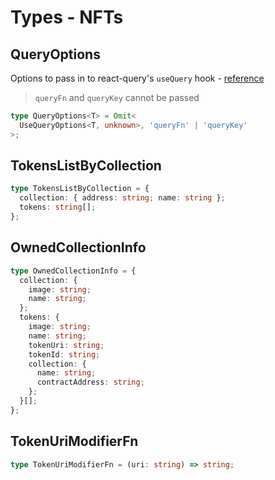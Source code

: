 # Types - NFTs

## QueryOptions

Options to pass in to react-query's `useQuery` hook - [reference](https://tanstack.com/query/v4/docs/reference/useQuery)

> `queryFn` and `queryKey` cannot be passed

```ts
type QueryOptions<T> = Omit<
  UseQueryOptions<T, unknown>, 'queryFn' | 'queryKey'
>;
```

## TokensListByCollection

```ts
type TokensListByCollection = {
  collection: { address: string; name: string };
  tokens: string[];
};
```

## OwnedCollectionInfo

```ts
type OwnedCollectionInfo = {
  collection: {
    image: string;
    name: string;
  };
  tokens: {
    image: string;
    name: string;
    tokenUri: string;
    tokenId: string;
    collection: {
      name: string;
      contractAddress: string;
    };
  }[];
};
```

## TokenUriModifierFn

```ts
type TokenUriModifierFn = (uri: string) => string;
```
